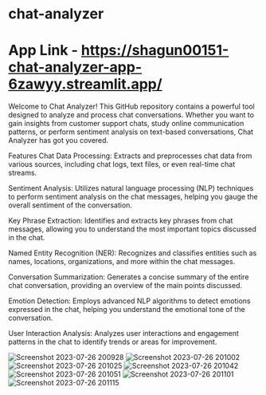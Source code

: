 # chat-analyzer

# App Link - https://shagun00151-chat-analyzer-app-6zawyy.streamlit.app/

Welcome to Chat Analyzer! This GitHub repository contains a powerful tool designed to analyze and process chat conversations. Whether you want to gain insights from customer support chats, study online communication patterns, or perform sentiment analysis on text-based conversations, Chat Analyzer has got you covered.

Features
Chat Data Processing: Extracts and preprocesses chat data from various sources, including chat logs, text files, or even real-time chat streams.

Sentiment Analysis: Utilizes natural language processing (NLP) techniques to perform sentiment analysis on the chat messages, helping you gauge the overall sentiment of the conversation.

Key Phrase Extraction: Identifies and extracts key phrases from chat messages, allowing you to understand the most important topics discussed in the chat.

Named Entity Recognition (NER): Recognizes and classifies entities such as names, locations, organizations, and more within the chat messages.

Conversation Summarization: Generates a concise summary of the entire chat conversation, providing an overview of the main points discussed.

Emotion Detection: Employs advanced NLP algorithms to detect emotions expressed in the chat, helping you understand the emotional tone of the conversation.

User Interaction Analysis: Analyzes user interactions and engagement patterns in the chat to identify trends or areas for improvement.


![Screenshot 2023-07-26 200928](https://github.com/shagun00151/chat-analyzer/assets/78349737/cae74f7f-fdd2-49b5-8fe7-bd0b2799ddff)
![Screenshot 2023-07-26 201002](https://github.com/shagun00151/chat-analyzer/assets/78349737/bd6c5dd4-d591-4155-822a-1698186694ba)
![Screenshot 2023-07-26 201025](https://github.com/shagun00151/chat-analyzer/assets/78349737/326aaa40-eea6-4bc0-81a1-d2a5d1509b3b)
![Screenshot 2023-07-26 201042](https://github.com/shagun00151/chat-analyzer/assets/78349737/8296349b-7642-4b03-b6b9-34e769eb5c54)
![Screenshot 2023-07-26 201051](https://github.com/shagun00151/chat-analyzer/assets/78349737/20662356-c899-4714-839e-279cd5fa9d2f)
![Screenshot 2023-07-26 201101](https://github.com/shagun00151/chat-analyzer/assets/78349737/103bfb3b-0313-460c-b63f-215a461ee1e3)
![Screenshot 2023-07-26 201115](https://github.com/shagun00151/chat-analyzer/assets/78349737/a819ce0d-3411-4cff-bf03-6ec0d659a67a)
